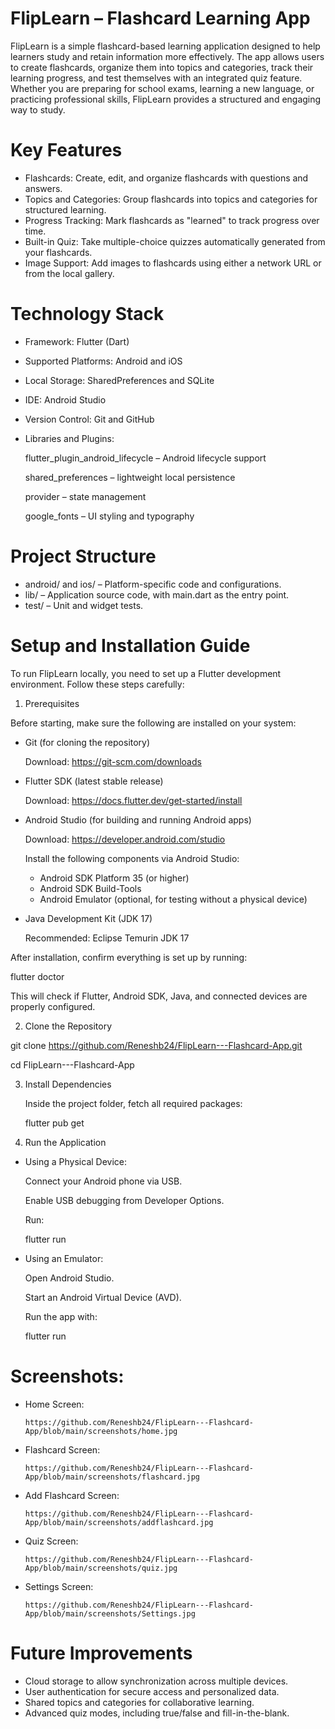 # FlipLearn – Flashcard Learning App

FlipLearn is a simple flashcard-based learning application designed to help learners study and retain information more effectively. The app allows users to create flashcards, organize them into topics and categories, track their learning progress, and test themselves with an integrated quiz feature. Whether you are preparing for school exams, learning a new language, or practicing professional skills, FlipLearn provides a structured and engaging way to study.

# Key Features

* Flashcards: Create, edit, and organize flashcards with questions and answers.
* Topics and Categories: Group flashcards into topics and categories for structured learning.
* Progress Tracking: Mark flashcards as "learned" to track progress over time.
* Built-in Quiz: Take multiple-choice quizzes automatically generated from your flashcards.
* Image Support: Add images to flashcards using either a network URL or from the local gallery.

# Technology Stack

* Framework: Flutter (Dart)
* Supported Platforms: Android and iOS
* Local Storage: SharedPreferences and SQLite
* IDE: Android Studio
* Version Control: Git and GitHub
* Libraries and Plugins:
  
    flutter_plugin_android_lifecycle – Android lifecycle support
  
    shared_preferences – lightweight local persistence
  
    provider – state management
  
    google_fonts – UI styling and typography
  

# Project Structure

* android/ and ios/ – Platform-specific code and configurations.
* lib/ – Application source code, with main.dart as the entry point.
* test/ – Unit and widget tests.
  
# Setup and Installation Guide

To run FlipLearn locally, you need to set up a Flutter development environment. Follow these steps carefully:

1. Prerequisites

Before starting, make sure the following are installed on your system:

* Git (for cloning the repository)
  
    Download: https://git-scm.com/downloads
  
* Flutter SDK (latest stable release)
  
    Download: https://docs.flutter.dev/get-started/install
  
* Android Studio (for building and running Android apps)
  
    Download: https://developer.android.com/studio
  
    Install the following components via Android Studio:

    *  Android SDK Platform 35 (or higher)
    * Android SDK Build-Tools
    * Android Emulator (optional, for testing without a physical device)
      
* Java Development Kit (JDK 17)
  
    Recommended: Eclipse Temurin JDK 17

After installation, confirm everything is set up by running:

flutter doctor

This will check if Flutter, Android SDK, Java, and connected devices are properly configured.

2. Clone the Repository

git clone https://github.com/Reneshb24/FlipLearn---Flashcard-App.git

cd FlipLearn---Flashcard-App

3. Install Dependencies

    Inside the project folder, fetch all required packages:

    flutter pub get

4. Run the Application

* Using a Physical Device:
  
    Connect your Android phone via USB.
  
    Enable USB debugging from Developer Options.
  
    Run:
  
    flutter run

* Using an Emulator:
  
    Open Android Studio.
  
    Start an Android Virtual Device (AVD).
  
    Run the app with:
  
    flutter run
  
# Screenshots:

* Home Screen:
  
      https://github.com/Reneshb24/FlipLearn---Flashcard-App/blob/main/screenshots/home.jpg

* Flashcard Screen:
  
      https://github.com/Reneshb24/FlipLearn---Flashcard-App/blob/main/screenshots/flashcard.jpg
  
* Add Flashcard Screen:
  
      https://github.com/Reneshb24/FlipLearn---Flashcard-App/blob/main/screenshots/addflashcard.jpg
  
* Quiz Screen:
  
      https://github.com/Reneshb24/FlipLearn---Flashcard-App/blob/main/screenshots/quiz.jpg

* Settings Screen:
  
      https://github.com/Reneshb24/FlipLearn---Flashcard-App/blob/main/screenshots/Settings.jpg

# Future Improvements

* Cloud storage to allow synchronization across multiple devices.
* User authentication for secure access and personalized data.
* Shared topics and categories for collaborative learning.
* Advanced quiz modes, including true/false and fill-in-the-blank.
